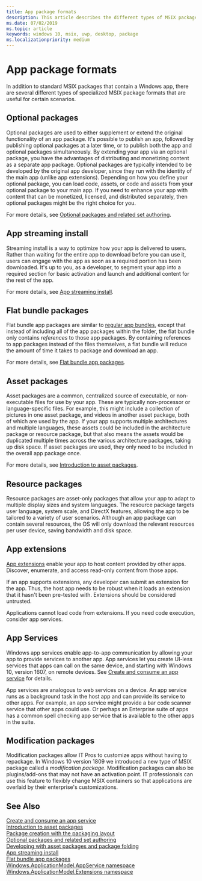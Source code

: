```yaml
---
title: App package formats
description: This article describes the different types of MSIX package formats that are useful for certain scenarios.
ms.date: 07/02/2019
ms.topic: article
keywords: windows 10, msix, uwp, desktop, package
ms.localizationpriority: medium
---
```


# App package formats

In addition to standard MSIX packages that contain a Windows app, there are several different types of specialized MSIX package formats that are useful for certain scenarios.

## Optional packages

Optional packages are used to either supplement or extend the original functionality of an app package. It's possible to publish an app, followed by publishing optional packages at a later time, or to publish both the app and optional packages simultaneously. By extending your app via an optional package, you have the advantages of distributing and monetizing content as a separate app package. Optional packages are typically intended to be developed by the original app developer, since they run with the identity of the main app (unlike app extensions). Depending on how you define your optional package, you can load code, assets, or code and assets from your optional package to your main app. If you need to enhance your app with content that can be monetized, licensed, and distributed separately, then optional packages might be the right choice for you. 

For more details, see [Optional packages and related set authoring](optional-packages.md).

## App streaming install

Streaming install is a way to optimize how your app is delivered to users. Rather than waiting for the entire app to download before you can use it, users can engage with the app as soon as a required portion has been downloaded. It's up to you, as a developer, to segment your app into a required section for basic activation and launch and additional content for the rest of the app. 

For more details, see [App streaming install](streaming-install.md).

## Flat bundle packages

Flat bundle app packages are similar to [regular app bundles](packaging-uwp-apps.md#types-of-app-packages), except that instead of including all of the app packages within the folder, the flat bundle only contains *references* to those app packages. By containing references to app packages instead of the files themselves, a flat bundle will reduce the amount of time it takes to package and download an app.

For more details, see [Flat bundle app packages](flat-bundles.md).

## Asset packages

Asset packages are a common, centralized source of executable, or non-executable files for use by your app. These are typically non-processor or language-specific files. For example, this might include a collection of pictures in one asset package, and videos in another asset package, both of which are used by the app. If your app supports multiple architectures and multiple languages, these assets could be included in the architecture package or resource package, but that also means the assets would be duplicated multiple times across the various architecture packages, taking up disk space. If asset packages are used, they only need to be included in the overall app package once. 

For more details, see [Introduction to asset packages](asset-packages.md).

## Resource packages

Resource packages are asset-only packages that allow your app to adapt to multiple display sizes and system languages. The resource package targets user language, system scale, and DirectX features, allowing the app to be tailored to a variety of user scenarios. Although an app package can contain several resources, the OS will only download the relevant resources per user device, saving bandwidth and disk space.

## App extensions

[App extensions](https://docs.microsoft.com/uwp/api/windows.applicationmodel.appextensions) enable your app to host content provided by other apps. Discover, enumerate, and access read-only content from those apps.

If an app supports extensions, any developer can submit an extension for the app. Thus, the host app needs to be robust when it loads an extension that it hasn't been pre-tested with. Extensions should be considered untrusted.

Applications cannot load code from extensions. If you need code execution, consider app services.

## App Services

Windows app services enable app-to-app communication by allowing your app to provide services to another app. App services let you create UI-less services that apps can call on the same device, and starting with Windows 10, version 1607, on remote devices. See [Create and consume an app service](https://docs.microsoft.com/windows/uwp/launch-resume/how-to-create-and-consume-an-app-service) for details.

App services are analogous to web services on a device. An app service runs as a background task in the host app and can provide its service to other apps. For example, an app service might provide a bar code scanner service that other apps could use. Or perhaps an Enterprise suite of apps has a common spell checking app service that is available to the other apps in the suite.

## Modification packages 
Modification packages allow IT Pros to customize apps without having to repackage. In Windows 10 version 1809 we introduced a new type of MSIX package called a *modification package*. Modification packages can also be plugins/add-ons that may not have an activation point. IT professionals can use this feature to flexibly change MSIX containers so that applications are overlaid by their enterprise's customizations. 

## See Also

[Create and consume an app service](https://docs.microsoft.com/windows/uwp/launch-resume/how-to-create-and-consume-an-app-service)  
[Introduction to asset packages](asset-packages.md)  
[Package creation with the packaging layout](packaging-layout.md)  
[Optional packages and related set authoring](optional-packages.md)  
[Developing with asset packages and package folding](package-folding.md)  
[App streaming install](streaming-install.md)  
[Flat bundle app packages](flat-bundles.md)  
[Windows.ApplicationModel.AppService namespace](https://docs.microsoft.com/uwp/api/Windows.ApplicationModel.AppService)  
[Windows.ApplicationModel.Extensions namespace](https://docs.microsoft.com/uwp/api/windows.applicationmodel.appextensions)  
